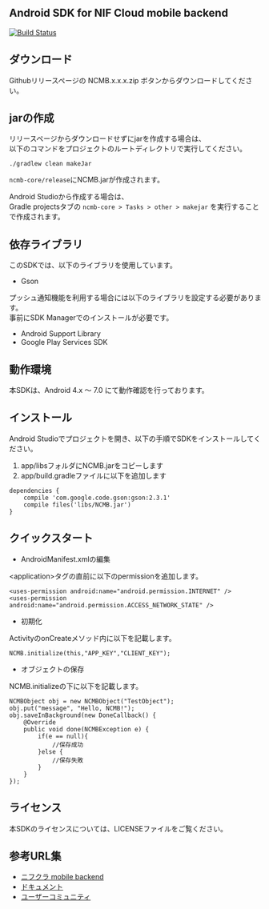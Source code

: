 ## Android SDK for NIF Cloud mobile backend

[![Build Status](https://travis-ci.org/NIFTYCloud-mbaas/ncmb_android.svg?branch=master)](https://travis-ci.org/NIFTYCloud-mbaas/ncmb_android)

## ダウンロード

Githubリリースページの NCMB.x.x.x.zip ボタンからダウンロードしてください。

## jarの作成

リリースページからダウンロードせずにjarを作成する場合は、<br>
以下のコマンドをプロジェクトのルートディレクトリで実行してください。

```
./gradlew clean makeJar
```

`ncmb-core/release`にNCMB.jarが作成されます。

Android Studioから作成する場合は、<br>
Gradle projectsタブの `ncmb-core > Tasks > other > makejar` を実行することで作成されます。

## 依存ライブラリ

このSDKでは、以下のライブラリを使用しています。

- Gson

プッシュ通知機能を利用する場合には以下のライブラリを設定する必要があります。<br>
事前にSDK Managerでのインストールが必要です。

- Android Support Library
- Google Play Services SDK


## 動作環境

本SDKは、Android 4.x ～ 7.0 にて動作確認を行っております。

## インストール

Android Studioでプロジェクトを開き、以下の手順でSDKをインストールしてください。

1. app/libsフォルダにNCMB.jarをコピーします
2. app/build.gradleファイルに以下を追加します

```
dependencies {
    compile 'com.google.code.gson:gson:2.3.1'
    compile files('libs/NCMB.jar')
}
```

## クイックスタート

* AndroidManifest.xmlの編集

&lt;application&gt;タグの直前に以下のpermissionを追加します。

```
<uses-permission android:name="android.permission.INTERNET" />
<uses-permission android:name="android.permission.ACCESS_NETWORK_STATE" />
```

* 初期化

ActivityのonCreateメソッド内に以下を記載します。

```
NCMB.initialize(this,"APP_KEY","CLIENT_KEY");
```

* オブジェクトの保存

NCMB.initializeの下に以下を記載します。

```
NCMBObject obj = new NCMBObject("TestObject");
obj.put("message", "Hello, NCMB!");
obj.saveInBackground(new DoneCallback() {
    @Override
    public void done(NCMBException e) {
        if(e == null){
            //保存成功
        }else {
            //保存失敗
        }
    }
});
```

## ライセンス

本SDKのライセンスについては、LICENSEファイルをご覧ください。

## 参考URL集

- [ニフクラ mobile backend](http://mb.cloud.nifty.com)
- [ドキュメント](http://mb.cloud.nifty.com/doc)
- [ユーザーコミュニティ](https://github.com/NIFTYCloud-mbaas/UserCommunity)
